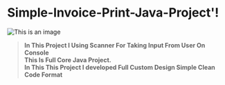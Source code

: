 # Simple-Invoice-Print-Java-Project'!
![This is an image](https://user-images.githubusercontent.com/68727612/218133184-9ed1839b-dc96-4e7d-a817-2b4be625d0b8.png)

>**In This Project I Using Scanner For Taking Input From User On Console**\
> **This Is Full Core Java Project.** \
>**In This This Project I developed Full Custom Design Simple Clean Code Format**

